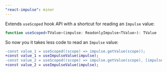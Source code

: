 ```yaml
---
"react-impulse": minor
---
```


Extends `useScoped` hook API with a shortcut for reading an `Impulse` value:

```ts
function useScoped<TValue>(impulse: ReadonlyImpulse<TValue>): TValue
```

So now you it takes less code to read an `Impulse` value:

```diff
-const value_1 = useScoped((scope) => impulse.getValue(scope));
+const value_1 = useImpulseValue(impulse);
-const value_2 = useScoped((scope) => impulse.getValue(scope), [impulse]);
+const value_2 = useImpulseValue(impulse);
```

